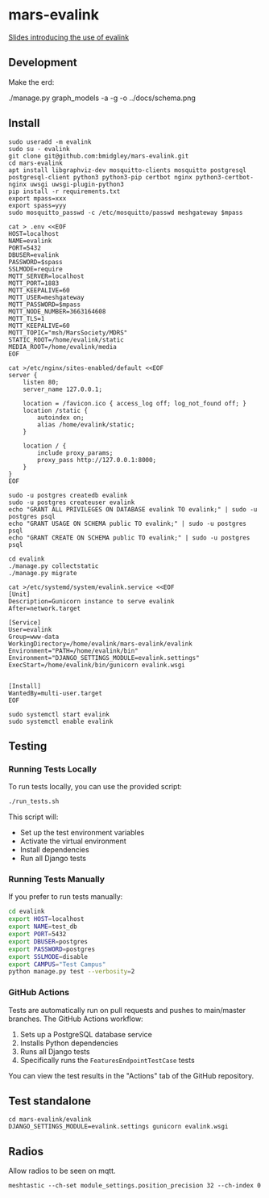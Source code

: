 # mars-evalink

[Slides introducing the use of evalink](https://docs.google.com/presentation/d/1PYlcqHhvzJZOTWwN_vaB-AK0Zji_hNcWag889cMgBhg/edit#slide=id.p)

## Development

Make the erd:

./manage.py graph_models -a -g -o ../docs/schema.png

## Install

```
sudo useradd -m evalink
sudo su - evalink
git clone git@github.com:bmidgley/mars-evalink.git
cd mars-evalink
apt install libgraphviz-dev mosquitto-clients mosquitto postgresql postgresql-client python3 python3-pip certbot nginx python3-certbot-nginx uwsgi uwsgi-plugin-python3
pip install -r requirements.txt
export mpass=xxx
export spass=yyy
sudo mosquitto_passwd -c /etc/mosquitto/passwd meshgateway $mpass

cat > .env <<EOF
HOST=localhost
NAME=evalink
PORT=5432
DBUSER=evalink
PASSWORD=$spass
SSLMODE=require
MQTT_SERVER=localhost
MQTT_PORT=1883
MQTT_KEEPALIVE=60
MQTT_USER=meshgateway
MQTT_PASSWORD=$mpass
MQTT_NODE_NUMBER=3663164608
MQTT_TLS=1
MQTT_KEEPALIVE=60
MQTT_TOPIC="msh/MarsSociety/MDRS"
STATIC_ROOT=/home/evalink/static
MEDIA_ROOT=/home/evalink/media
EOF

cat >/etc/nginx/sites-enabled/default <<EOF
server {
    listen 80;
    server_name 127.0.0.1;

    location = /favicon.ico { access_log off; log_not_found off; }
    location /static {
        autoindex on;
        alias /home/evalink/static;
    }

    location / {
        include proxy_params;
        proxy_pass http://127.0.0.1:8000;
    }
}
EOF

sudo -u postgres createdb evalink
sudo -u postgres createuser evalink
echo "GRANT ALL PRIVILEGES ON DATABASE evalink TO evalink;" | sudo -u postgres psql
echo "GRANT USAGE ON SCHEMA public TO evalink;" | sudo -u postgres psql
echo "GRANT CREATE ON SCHEMA public TO evalink;" | sudo -u postgres psql

cd evalink
./manage.py collectstatic
./manage.py migrate

cat >/etc/systemd/system/evalink.service <<EOF
[Unit]
Description=Gunicorn instance to serve evalink
After=network.target

[Service]
User=evalink
Group=www-data
WorkingDirectory=/home/evalink/mars-evalink/evalink
Environment="PATH=/home/evalink/bin"
Environment="DJANGO_SETTINGS_MODULE=evalink.settings"
ExecStart=/home/evalink/bin/gunicorn evalink.wsgi


[Install]
WantedBy=multi-user.target
EOF

sudo systemctl start evalink
sudo systemctl enable evalink
```

## Testing

### Running Tests Locally

To run tests locally, you can use the provided script:

```bash
./run_tests.sh
```

This script will:
- Set up the test environment variables
- Activate the virtual environment
- Install dependencies
- Run all Django tests

### Running Tests Manually

If you prefer to run tests manually:

```bash
cd evalink
export HOST=localhost
export NAME=test_db
export PORT=5432
export DBUSER=postgres
export PASSWORD=postgres
export SSLMODE=disable
export CAMPUS="Test Campus"
python manage.py test --verbosity=2
```

### GitHub Actions

Tests are automatically run on pull requests and pushes to main/master branches. The GitHub Actions workflow:

1. Sets up a PostgreSQL database service
2. Installs Python dependencies
3. Runs all Django tests
4. Specifically runs the `FeaturesEndpointTestCase` tests

You can view the test results in the "Actions" tab of the GitHub repository.

## Test standalone
```
cd mars-evalink/evalink
DJANGO_SETTINGS_MODULE=evalink.settings gunicorn evalink.wsgi
```

## Radios

Allow radios to be seen on mqtt.

```
meshtastic --ch-set module_settings.position_precision 32 --ch-index 0
```

